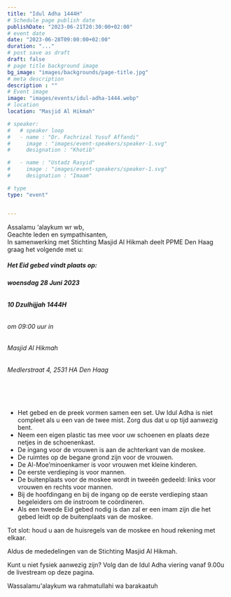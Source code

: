 ```yaml
---
title: "Idul Adha 1444H"
# Schedule page publish date
publishDate: "2023-06-21T20:30:00+02:00"
# event date
date: "2023-06-28T09:00:00+02:00"
duration: "..."
# post save as draft
draft: false
# page title background image
bg_image: "images/backgrounds/page-title.jpg"
# meta description
description : ""
# Event image
image: "images/events/idul-adha-1444.webp"
# location
location: "Masjid Al Hikmah"

# speaker:
#   # speaker loop
#   - name : "Dr. Fachrizal Yusuf Affandi"
#     image : "images/event-speakers/speaker-1.svg"
#     designation : "Khotib"

#   - name : "Ustadz Rasyid"
#     image : "images/event-speakers/speaker-1.svg"
#     designation : "Imaam"

# type
type: "event"


---
```


Assalamu ‘alaykum wr wb,<br/>
Geachte leden en sympathisanten,<br/>
In samenwerking met Stichting Masjid Al Hikmah deelt PPME Den Haag graag het volgende met u:


##### Het Eid gebed vindt plaats op: 
###### **woensdag 28 Juni 2023** 
###### **10 Dzulhijjah 1444H** 
###### om 09:00 uur in 
###### Masjid Al Hikmah
###### Medlerstraat 4, 2531 HA Den Haag

<br/>
<br/>

* Het gebed en de preek vormen samen een set. Uw Idul Adha is niet compleet als u een van de twee mist. Zorg dus dat u op tijd aanwezig bent.
* Neem een eigen plastic tas mee voor uw schoenen en plaats deze netjes in de schoenenkast.
* De ingang voor de vrouwen is aan de achterkant van de moskee.
* De ruimtes op de begane grond zijn voor de vrouwen.
* De Al-Moe’minoenkamer is voor vrouwen met kleine kinderen.
* De eerste verdieping is voor mannen.
* De buitenplaats voor de moskee wordt in tweeën gedeeld: links voor vrouwen en rechts voor mannen.
* Bij de hoofdingang en bij de ingang op de eerste verdieping staan begeleiders om de instroom te coördineren.
* Als een tweede Eid gebed nodig is dan zal er een imam zijn die het gebed leidt op de buitenplaats van de moskee.


Tot slot: houd u aan de huisregels van de moskee en houd rekening met elkaar.

Aldus de mededelingen van de Stichting Masjid Al Hikmah.

Kunt u niet fysiek aanwezig zijn? Volg dan de Idul Adha viering vanaf 9.00u de livestream op deze pagina.


Wassalamu'alaykum wa rahmatullahi wa barakaatuh



